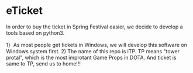 # eTicket
In order to buy the ticket in Spring Festival easier, we decide to develop a tools based on python3.

1）As most people get tickets in Windows, we will develop this software on Windows system first.
2) The name of this repo is iTP. TP means "tower protal", which is the most improtant Game Props in DOTA.
   And ticket is same to TP, send us to home!!!
